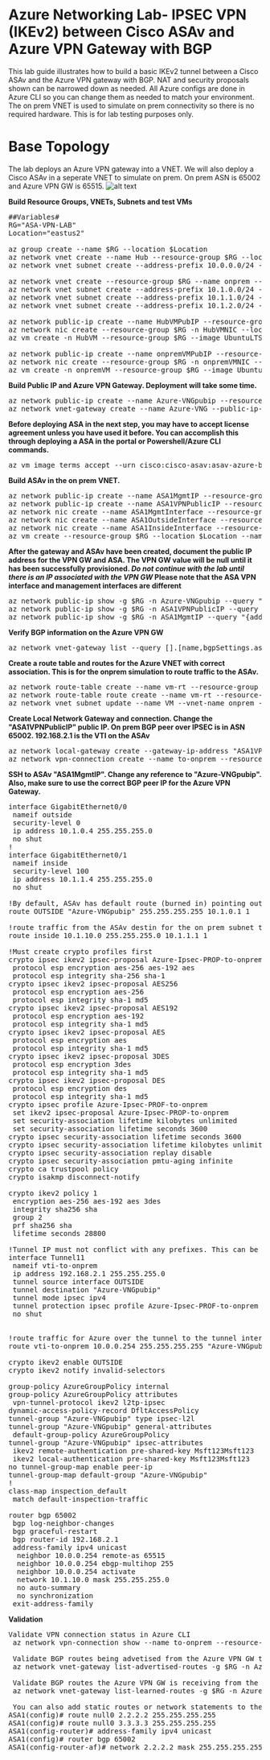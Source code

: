 # Azure Networking Lab- IPSEC VPN (IKEv2) between Cisco ASAv and Azure VPN Gateway with BGP

This lab guide illustrates how to build a basic IKEv2 tunnel between a Cisco ASAv and the Azure VPN gateway with BGP. NAT and security proposals shown can be narrowed down as needed. All Azure configs are done in Azure CLI so you can change them as needed to match your environment. The on prem VNET is used to simulate on prem connectivity so there is no required hardware. This is for lab testing purposes only.


# Base Topology
The lab deploys an Azure VPN gateway into a VNET. We will also deploy a Cisco ASAv in a seperate VNET to simulate on prem. On prem ASN is 65002 and Azure VPN GW is 65515.
![alt text](https://github.com/jwrightazure/lab/blob/master/images/asavlab.png)

**Build Resource Groups, VNETs, Subnets and test VMs**
<pre lang="...">
##Variables#
RG="ASA-VPN-LAB"
Location="eastus2"

az group create --name $RG --location $Location
az network vnet create --name Hub --resource-group $RG --location $Location --address-prefixes 10.0.0.0/16 --subnet-name HubVM --subnet-prefix 10.0.10.0/24
az network vnet subnet create --address-prefix 10.0.0.0/24 --name GatewaySubnet --resource-group $RG --vnet-name Hub

az network vnet create --resource-group $RG --name onprem --location $Location --address-prefixes 10.1.0.0/16 --subnet-name VM --subnet-prefix 10.1.10.0/24
az network vnet subnet create --address-prefix 10.1.0.0/24 --name zeronet --resource-group $RG --vnet-name onprem
az network vnet subnet create --address-prefix 10.1.1.0/24 --name onenet --resource-group $RG --vnet-name onprem
az network vnet subnet create --address-prefix 10.1.2.0/24 --name twonet --resource-group $RG --vnet-name onprem

az network public-ip create --name HubVMPubIP --resource-group $RG --location $Location --allocation-method Dynamic
az network nic create --resource-group $RG -n HubVMNIC --location $Location --subnet HubVM --private-ip-address 10.0.10.10 --vnet-name Hub --public-ip-address HubVMPubIP --ip-forwarding true
az vm create -n HubVM --resource-group $RG --image UbuntuLTS --admin-username azureuser --admin-password Msft123Msft123 --nics HubVMNIC --no-wait --location $Location

az network public-ip create --name onpremVMPubIP --resource-group $RG --location $Location --allocation-method Dynamic
az network nic create --resource-group $RG -n onpremVMNIC --location $Location --subnet VM --private-ip-address 10.1.10.10 --vnet-name onprem --public-ip-address onpremVMPubIP --ip-forwarding true
az vm create -n onpremVM --resource-group $RG --image UbuntuLTS --admin-username azureuser --admin-password Msft123Msft123 --nics onpremVMNIC --no-wait --location $Location
</pre>

**Build Public IP and Azure VPN Gateway. Deployment will take some time.**
<pre lang="...">
az network public-ip create --name Azure-VNGpubip --resource-group $RG --allocation-method Dynamic --location $Location
az network vnet-gateway create --name Azure-VNG --public-ip-address Azure-VNGpubip --resource-group $RG --vnet Hub --gateway-type Vpn --vpn-type RouteBased --sku VpnGw3 --no-wait --location $Location
</pre>

**Before deploying ASA in the next step, you may have to accept license agreement unless you have used it before. You can accomplish this through deploying a ASA in the portal or Powershell/Azure CLI commands.**
<pre lang="...">
az vm image terms accept --urn cisco:cisco-asav:asav-azure-byol:latest
</pre>

**Build ASAv in the on prem VNET.**
<pre lang="...">
az network public-ip create --name ASA1MgmtIP --resource-group $RG --idle-timeout 30 --allocation-method Static --location $Location
az network public-ip create --name ASA1VPNPublicIP --resource-group $RG --idle-timeout 30 --allocation-method Static --location $Location
az network nic create --name ASA1MgmtInterface --resource-group $RG --subnet twonet --vnet onprem --public-ip-address ASA1MgmtIP --private-ip-address 10.1.2.4 --ip-forwarding true --location $Location
az network nic create --name ASA1OutsideInterface --resource-group $RG --subnet zeronet --vnet onprem --public-ip-address ASA1VPNPublicIP --private-ip-address 10.1.0.4 --ip-forwarding true --location $Location
az network nic create --name ASA1InsideInterface --resource-group $RG --subnet onenet --vnet onprem --private-ip-address 10.1.1.4 --ip-forwarding true --location $Location
az vm create --resource-group $RG --location $Location --name ASA1 --size Standard_D3_v2 --nics ASA1MgmtInterface ASA1OutsideInterface ASA1InsideInterface  --image cisco:cisco-asav:asav-azure-byol:latest --admin-username azureuser --admin-password Msft123Msft123 --no-wait
</pre>

**After the gateway and ASAv have been created, document the public IP address for the VPN GW and ASA. The VPN GW value will be null until it has been successfully provisioned. *Do not continue with the lab until there is an IP associated with the VPN GW* Please note that the ASA VPN interface and management interfaces are different**
<pre lang="...">
az network public-ip show -g $RG -n Azure-VNGpubip --query "{address: ipAddress}"
az network public-ip show -g $RG -n ASA1VPNPublicIP --query "{address: ipAddress}"
az network public-ip show -g $RG -n ASA1MgmtIP --query "{address: ipAddress}"
</pre>

**Verify BGP information on the Azure VPN GW**
<pre lang="...">
az network vnet-gateway list --query [].[name,bgpSettings.asn,bgpSettings.bgpPeeringAddress] -o table --resource-group $RG
</pre>

**Create a route table and routes for the Azure VNET with correct association. This is for the onprem simulation to route traffic to the ASAv.**
<pre lang="...">
az network route-table create --name vm-rt --resource-group $RG
az network route-table route create --name vm-rt --resource-group $RG --route-table-name vm-rt --address-prefix 10.0.0.0/16 --next-hop-type VirtualAppliance --next-hop-ip-address 10.1.1.4
az network vnet subnet update --name VM --vnet-name onprem --resource-group $RG --route-table vm-rt
</pre>

**Create Local Network Gateway and connection. Change the "ASA1VPNPublicIP" public IP. On prem BGP peer over IPSEC is in ASN 65002. 192.168.2.1 is the VTI on the ASAv**
<pre lang="...">
az network local-gateway create --gateway-ip-address "ASA1VPNPublicIP" --name to-onprem --resource-group $RG --asn 65002 --bgp-peering-address 192.168.2.1
az network vpn-connection create --name to-onprem --resource-group $RG --vnet-gateway1 Azure-VNG --location $Location --shared-key Msft123Msft123 --local-gateway2 to-onprem --enable-bgp
</pre>

**SSH to ASAv "ASA1MgmtIP". Change any reference to "Azure-VNGpubip". Also, make sure to use the correct BGP peer IP for the Azure VPN Gateway.**
<pre lang="...">
interface GigabitEthernet0/0
 nameif outside
 security-level 0
 ip address 10.1.0.4 255.255.255.0 
 no shut
!
interface GigabitEthernet0/1
 nameif inside
 security-level 100
 ip address 10.1.1.4 255.255.255.0
 no shut

!By default, ASAv has default route (burned in) pointing out the Mgmt interface. Route Azure VPN GW out the outside interface which we're using for VPN termination
route OUTSIDE "Azure-VNGpubip" 255.255.255.255 10.1.0.1 1

!route traffic from the ASAv destin for the on prem subnet to the fabric
route inside 10.1.10.0 255.255.255.0 10.1.1.1 1

!Must create crypto profiles first
crypto ipsec ikev2 ipsec-proposal Azure-Ipsec-PROP-to-onprem
 protocol esp encryption aes-256 aes-192 aes
 protocol esp integrity sha-256 sha-1
crypto ipsec ikev2 ipsec-proposal AES256
 protocol esp encryption aes-256
 protocol esp integrity sha-1 md5
crypto ipsec ikev2 ipsec-proposal AES192
 protocol esp encryption aes-192
 protocol esp integrity sha-1 md5
crypto ipsec ikev2 ipsec-proposal AES
 protocol esp encryption aes
 protocol esp integrity sha-1 md5
crypto ipsec ikev2 ipsec-proposal 3DES
 protocol esp encryption 3des
 protocol esp integrity sha-1 md5
crypto ipsec ikev2 ipsec-proposal DES
 protocol esp encryption des
 protocol esp integrity sha-1 md5
crypto ipsec profile Azure-Ipsec-PROF-to-onprem
 set ikev2 ipsec-proposal Azure-Ipsec-PROP-to-onprem
 set security-association lifetime kilobytes unlimited
 set security-association lifetime seconds 3600
crypto ipsec security-association lifetime seconds 3600
crypto ipsec security-association lifetime kilobytes unlimited
crypto ipsec security-association replay disable
crypto ipsec security-association pmtu-aging infinite
crypto ca trustpool policy
crypto isakmp disconnect-notify

crypto ikev2 policy 1
 encryption aes-256 aes-192 aes 3des
 integrity sha256 sha
 group 2
 prf sha256 sha
 lifetime seconds 28800

!Tunnel IP must not conflict with any prefixes. This can be a /30
interface Tunnel11
 nameif vti-to-onprem
 ip address 192.168.2.1 255.255.255.0 
 tunnel source interface OUTSIDE
 tunnel destination "Azure-VNGpubip"
 tunnel mode ipsec ipv4
 tunnel protection ipsec profile Azure-Ipsec-PROF-to-onprem
 no shut


!route traffic for Azure over the tunnel to the tunnel interface
route vti-to-onprem 10.0.0.254 255.255.255.255 "Azure-VNGpubip" 1

crypto ikev2 enable OUTSIDE
crypto ikev2 notify invalid-selectors

group-policy AzureGroupPolicy internal
group-policy AzureGroupPolicy attributes
 vpn-tunnel-protocol ikev2 l2tp-ipsec 
dynamic-access-policy-record DfltAccessPolicy
tunnel-group "Azure-VNGpubip" type ipsec-l2l
tunnel-group "Azure-VNGpubip" general-attributes
 default-group-policy AzureGroupPolicy
tunnel-group "Azure-VNGpubip" ipsec-attributes
 ikev2 remote-authentication pre-shared-key Msft123Msft123
 ikev2 local-authentication pre-shared-key Msft123Msft123
no tunnel-group-map enable peer-ip
tunnel-group-map default-group "Azure-VNGpubip"
!
class-map inspection_default
 match default-inspection-traffic

router bgp 65002
 bgp log-neighbor-changes
 bgp graceful-restart
 bgp router-id 192.168.2.1
 address-family ipv4 unicast
  neighbor 10.0.0.254 remote-as 65515
  neighbor 10.0.0.254 ebgp-multihop 255
  neighbor 10.0.0.254 activate
  network 10.1.10.0 mask 255.255.255.0
  no auto-summary
  no synchronization
 exit-address-family
</pre>

**Validation**
<pre lang="...">
Validate VPN connection status in Azure CLI
 az network vpn-connection show --name to-onprem --resource-group $RG --query "{status: connectionStatus}"

 Validate BGP routes being advetised from the Azure VPN GW to the ASA
 az network vnet-gateway list-advertised-routes -g $RG -n Azure-VNG --peer 192.168.2.1 -o table

 Validate BGP routes the Azure VPN GW is receiving from the ASA
 az network vnet-gateway list-learned-routes -g $RG -n Azure-VNG -o table

 You can also add static routes or network statements to the ASA to validate new prefixes are added to the Azure effective route table.
ASA1(config)# route null0 2.2.2.2 255.255.255.255
ASA1(config)# route null0 3.3.3.3 255.255.255.255
ASA1(config-router)# address-family ipv4 unicast 
ASA1(config)# router bgp 65002
ASA1(config-router-af)# network 2.2.2.2 mask 255.255.255.255
</pre>
